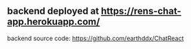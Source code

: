 ## backend deployed at https://rens-chat-app.herokuapp.com/
backend source code: https://github.com/earthddx/ChatReact
